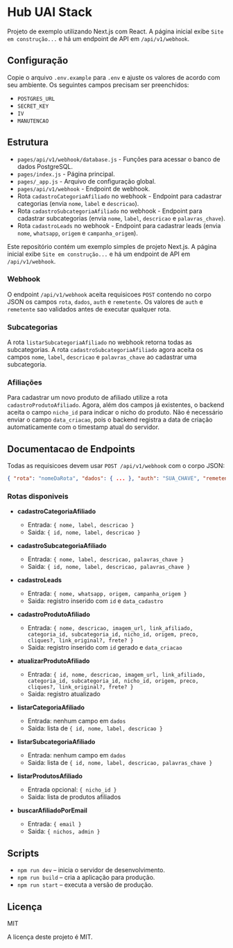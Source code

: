 # Hub UAI Stack


Projeto de exemplo utilizando Next.js com React.
A página inicial exibe `Site em construção...` e há um endpoint de API em `/api/v1/webhook`.

## Configuração

Copie o arquivo `.env.example` para `.env` e ajuste os valores de acordo com seu ambiente. Os seguintes campos precisam ser preenchidos:

- `POSTGRES_URL`
- `SECRET_KEY`
- `IV`
- `MANUTENCAO`

## Estrutura

- `pages/api/v1/webhook/database.js` - Funções para acessar o banco de dados PostgreSQL.
- `pages/index.js` - Página principal.
- `pages/_app.js` - Arquivo de configuração global.
- `pages/api/v1/webhook` - Endpoint de webhook.
- Rota `cadastroCategoriaAfiliado` no webhook - Endpoint para cadastrar categorias (envia `nome`, `label` e `descricao`).
- Rota `cadastroSubcategoriaAfiliado` no webhook - Endpoint para cadastrar subcategorias (envia `nome`, `label`, `descricao` e `palavras_chave`).
- Rota `cadastroLeads` no webhook - Endpoint para cadastrar leads (envia `nome`, `whatsapp`, `origem` e `campanha_origem`).

 Este repositório contém um exemplo simples de projeto Next.js. A página inicial exibe `Site em construção...` e há um endpoint de API em `/api/v1/webhook`.

### Webhook

O endpoint `/api/v1/webhook` aceita requisicoes `POST` contendo no corpo JSON os campos `rota`, `dados`, `auth` e `remetente`. Os valores de `auth` e `remetente` sao validados antes de executar qualquer rota.

### Subcategorias

A rota `listarSubcategoriaAfiliado` no webhook retorna todas as subcategorias. A rota `cadastroSubcategoriaAfiliado` agora aceita os campos `nome`, `label`, `descricao` e `palavras_chave` ao cadastrar uma subcategoria.

### Afiliações

Para cadastrar um novo produto de afiliado utilize a rota `cadastroProdutoAfiliado`.
Agora, além dos campos já existentes, o backend aceita o campo `nicho_id` para indicar o nicho do produto.
Não é necessário enviar o campo `data_criacao`, pois o backend registra a data de criação automaticamente com o timestamp atual do servidor.

## Documentacao de Endpoints

Todas as requisicoes devem usar `POST /api/v1/webhook` com o corpo JSON:

```json
{ "rota": "nomeDaRota", "dados": { ... }, "auth": "SUA_CHAVE", "remetente": "descricao" }
```

### Rotas disponiveis

- **cadastroCategoriaAfiliado**
  - Entrada: `{ nome, label, descricao }`
  - Saida: `{ id, nome, label, descricao }`

- **cadastroSubcategoriaAfiliado**
  - Entrada: `{ nome, label, descricao, palavras_chave }`
  - Saida: `{ id, nome, label, descricao, palavras_chave }`

- **cadastroLeads**
  - Entrada: `{ nome, whatsapp, origem, campanha_origem }`
  - Saida: registro inserido com `id` e `data_cadastro`

- **cadastroProdutoAfiliado**
  - Entrada: `{ nome, descricao, imagem_url, link_afiliado, categoria_id, subcategoria_id, nicho_id, origem, preco, cliques?, link_original?, frete? }`
  - Saida: registro inserido com `id` gerado e `data_criacao`

- **atualizarProdutoAfiliado**
  - Entrada: `{ id, nome, descricao, imagem_url, link_afiliado, categoria_id, subcategoria_id, nicho_id, origem, preco, cliques?, link_original?, frete? }`
  - Saida: registro atualizado

- **listarCategoriaAfiliado**
  - Entrada: nenhum campo em `dados`
  - Saida: lista de `{ id, nome, label, descricao }`

- **listarSubcategoriaAfiliado**
  - Entrada: nenhum campo em `dados`
  - Saida: lista de `{ id, nome, label, descricao, palavras_chave }`

- **listarProdutosAfiliado**
  - Entrada opcional: `{ nicho_id }`
  - Saida: lista de produtos afiliados

- **buscarAfiliadoPorEmail**
  - Entrada: `{ email }`
  - Saida: `{ nichos, admin }`

## Scripts

- `npm run dev` – inicia o servidor de desenvolvimento.
- `npm run build` – cria a aplicação para produção.
- `npm run start` – executa a versão de produção.

## Licença

MIT

A licença deste projeto é MIT.

